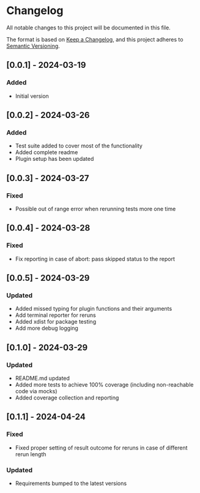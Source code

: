 # Changelog

All notable changes to this project will be documented in this file.

The format is based on [Keep a Changelog](https://keepachangelog.com/en/1.0.0/),
and this project adheres to [Semantic Versioning](https://semver.org/spec/v2.0.0.html).

## [0.0.1] - 2024-03-19

### Added
- Initial version

## [0.0.2] - 2024-03-26

### Added
- Test suite added to cover most of the functionality
- Added complete readme
- Plugin setup has been updated


## [0.0.3] - 2024-03-27

### Fixed
- Possible out of range error when rerunning tests more one time

## [0.0.4] - 2024-03-28

### Fixed
- Fix reporting in case of abort: pass skipped status to the report

## [0.0.5] - 2024-03-29

### Updated
- Added missed typing for plugin functions and their arguments
- Add terminal reporter for reruns
- Added xdist for package testing
- Add more debug logging

## [0.1.0] - 2024-03-29

### Updated
- README.md updated
- Added more tests to achieve 100% coverage (including non-reachable code via mocks)
- Added coverage collection and reporting

## [0.1.1] - 2024-04-24

### Fixed
- Fixed proper setting of result outcome for reruns in case of different rerun length

### Updated
- Requirements bumped to the latest versions
